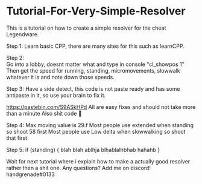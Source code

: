 # Tutorial-For-Very-Simple-Resolver
This is a tutorial on how to create a simple resolver for the cheat Legendware. 



Step 1:
Learn basic CPP, there are many sites for this such as learnCPP.


Step 2:  
Go into a lobby, doesnt matter what and type in console "cl_showpos 1" 
Then get the speed for running, standing, micromovements, slowwalk whatever it is and note down those speeds.

Step 3: 
Have a side detect, this code is not paste ready and has some antipaste in it, so use your brain to fix it.

https://pastebin.com/S9ASkHPd
All are easy fixes and should not take more than a minute 
Also shit code :rofl:


Step 4: 
Max moving value is 29.f
Most people use extended when standing so shoot 58 first
Most people use Low delta when slowwalking so shoot that first

Step 5: 
if (standing) {
blah blah ablhja blhablalhbhab hahahb
}


Wait for next tutorial where i explain how to make a actually good resolver rather then a shit one.
Any questions? Add me on discord!  handgrenade#0133

